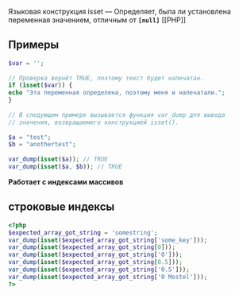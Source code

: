 Языковая конструкция isset — Определяет, была ли установлена переменная значением, отличным от **`[null]`**
[[РНР]]

## Примеры 
```php
$var = '';  
  
// Проверка вернёт TRUE, поэтому текст будет напечатан.  
if (isset($var)) {  
echo "Эта переменная определена, поэтому меня и напечатали.";  
}  
  
// В следующем примере вызывается функция var_dump для вывода  
// значения, возвращаемого конструкцией isset().  
  
$a = "test";  
$b = "anothertest";  
  
var_dump(isset($a)); // TRUE  
var_dump(isset($a, $b)); // TRUE

```

**Работает с индексами массивов**

## строковые индексы
```php
<?php  
$expected_array_got_string = 'somestring';  
var_dump(isset($expected_array_got_string['some_key']));  
var_dump(isset($expected_array_got_string[0]));  
var_dump(isset($expected_array_got_string['0']));  
var_dump(isset($expected_array_got_string[0.5]));  
var_dump(isset($expected_array_got_string['0.5']));  
var_dump(isset($expected_array_got_string['0 Mostel']));  
?>
```